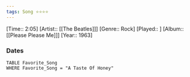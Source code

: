 ```yaml
---
tags: Song ⭐⭐⭐⭐ 
---
```

[Time:: 2:05]
[Artist:: [[The Beatles]]]
[Genre:: Rock]
[Played:: ]
[Album:: [[Please Please Me]]]
[Year:: 1963]
### Dates
````dataview
TABLE Favorite_Song
WHERE Favorite_Song = "A Taste Of Honey"
````